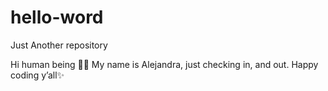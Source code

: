 # hello-word
Just Another repository

Hi human being 🤙🏼
My name is Alejandra, just checking in, and out. Happy coding y’all✨
